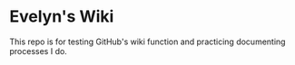 # Evelyn's Wiki 

This repo is for testing GitHub's wiki function and practicing documenting processes I do.


